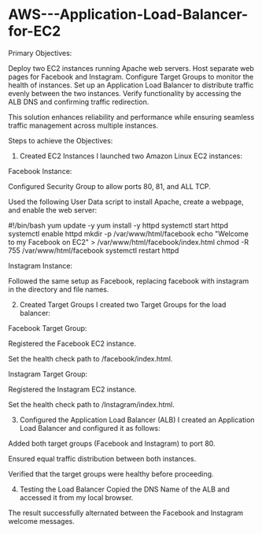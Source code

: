 # AWS---Application-Load-Balancer-for-EC2

Primary Objectives:

Deploy two EC2 instances running Apache web servers.
Host separate web pages for Facebook and Instagram.
Configure Target Groups to monitor the health of instances.
Set up an Application Load Balancer to distribute traffic evenly between the two instances.
Verify functionality by accessing the ALB DNS and confirming traffic redirection.

This solution enhances reliability and performance while ensuring seamless traffic management across multiple instances.

Steps to achieve the Objectives:

1. Created EC2 Instances
I launched two Amazon Linux EC2 instances:

Facebook Instance:

Configured Security Group to allow ports 80, 81, and ALL TCP.

Used the following User Data script to install Apache, create a webpage, and enable the web server:

#!/bin/bash
yum update -y
yum install -y httpd
systemctl start httpd
systemctl enable httpd
mkdir -p /var/www/html/facebook
echo "Welcome to my Facebook on EC2" > /var/www/html/facebook/index.html
chmod -R 755 /var/www/html/facebook
systemctl restart httpd

Instagram Instance:

Followed the same setup as Facebook, replacing facebook with instagram in the directory and file names.

2. Created Target Groups
I created two Target Groups for the load balancer:

Facebook Target Group:

Registered the Facebook EC2 instance.

Set the health check path to /facebook/index.html.

Instagram Target Group:

Registered the Instagram EC2 instance.

Set the health check path to /Instagram/index.html.

3. Configured the Application Load Balancer (ALB)
I created an Application Load Balancer and configured it as follows:

Added both target groups (Facebook and Instagram) to port 80.

Ensured equal traffic distribution between both instances.

Verified that the target groups were healthy before proceeding.

4. Testing the Load Balancer
Copied the DNS Name of the ALB and accessed it from my local browser.

The result successfully alternated between the Facebook and Instagram welcome messages.
